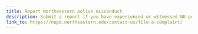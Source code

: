 ```yaml
---
title: Report Northeastern police misconduct
description: Submit a report if you have experienced or witnessed NU police misconduct.
link_to: https://nupd.northeastern.edu/contact-us/file-a-complaint/
---
```

